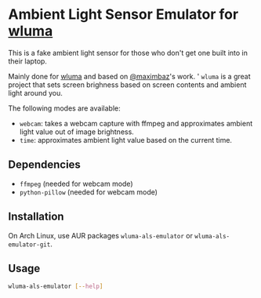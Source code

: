 # Ambient Light Sensor Emulator for [wluma](https://github.com/maximbaz/wluma)

This is a fake ambient light sensor for those who don't get one built into in their laptop.

Mainly done for [wluma](https://github.com/maximbaz/wluma) and based on [@maximbaz](https://github.com/maximbaz)'s work.
'
`wluma` is a great project that sets screen brighness based on screen contents and ambient light around you.

The following modes are available:

- `webcam`: takes a webcam capture with ffmpeg and approximates ambient light value out of image brightness.
- `time`: approximates ambient light value based on the current time.

## Dependencies

- `ffmpeg` (needed for webcam mode)
- `python-pillow` (needed for webcam mode)

## Installation

On Arch Linux, use AUR packages `wluma-als-emulator` or `wluma-als-emulator-git`.

## Usage

```bash
wluma-als-emulator [--help]
```

